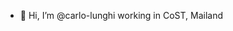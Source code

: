 - 👋 Hi, I’m @carlo-lunghi
working in CoST, Mailand

<!---
carlo-lunghi/carlo-lunghi is a ✨ special ✨ repository because its `README.md` (this file) appears on your GitHub profile.
You can click the Preview link to take a look at your changes.
--->
